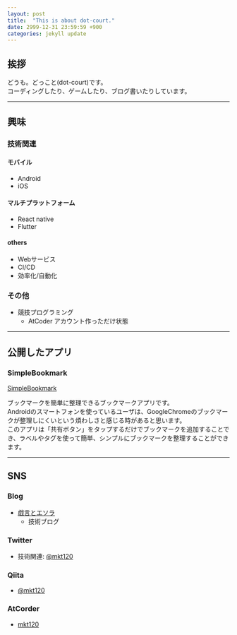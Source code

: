 ```yaml
---
layout: post
title:  "This is about dot-court."
date: 2999-12-31 23:59:59 +900
categories: jekyll update
---
```


## 挨拶

どうも。どっこと(dot-court)です。  
コーディングしたり、ゲームしたり、ブログ書いたりしています。

---

## 興味

### 技術関連

#### モバイル

- Android
- iOS

#### マルチプラットフォーム

- React native
- Flutter

#### others

- Webサービス 
- CI/CD
- 効率化/自動化

### その他

- 競技プログラミング
  - AtCoder アカウント作っただけ状態

---

## 公開したアプリ

### SimpleBookmark

[SimpleBookmark][SimpleBookmark]

ブックマークを簡単に整理できるブックマークアプリです。  
Androidのスマートフォンを使っているユーザは、GoogleChromeのブックマークが整理しにくいという煩わしさと感じる時があると思います。  
このアプリは「共有ボタン」をタップするだけでブックマークを追加することでき、ラベルやタグを使って簡単、シンプルにブックマークを整理することができます。  

[SimpleBookmark]: https://play.google.com/store/apps/details?id=com.mkt120.simplebookmark

---

## SNS

### Blog

- [戯言とエソラ][blog_tech]
  - 技術ブログ

[blog_tech]: https://dot-court.blogspot.com/


### Twitter

- 技術関連: [@mkt120][twitter_mkt120] 

[twitter_mkt120]: https://twitter.com/mkt120

### Qiita

- [@mkt120][qiitamkt120]

[qiitamkt120]: https://qiita.com/mkt120

### AtCorder

- [mkt120][atcorder_mkt120]

[atcorder_mkt120]: https://atcoder.jp/users/mkt120
